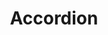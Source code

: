 ---
title: Accordion
description: A vertically stacked set of interactive headings that each reveal an associated section of content.
example: Accordion
files: 
    - accordion/AccordionContent.svelte
    - accordion/AccordionTrigger.svelte
    - accordion/AccordionItem.svelte
    - accordion/index.ts
---